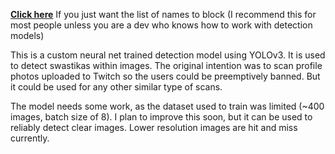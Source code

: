 **[Click here](https://raw.githubusercontent.com/ImStillJohnny/swastika_detection/main/usernames.txt)** If you just want the list of names to block (I recommend this for most people unless you are a dev who knows how to work with detection models)


This is a custom neural net trained detection model using YOLOv3.  It is used to detect swastikas within images.  The original intention was to scan profile photos uploaded to Twitch so the users could be preemptively banned.  But it could be used for any other similar type of scans.

The model needs some work, as the dataset used to train was limited (~400 images, batch size of 8).  I plan to improve this soon, but it can be used to reliably detect clear images.  Lower resolution images are hit and miss currently.
